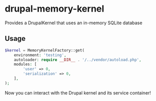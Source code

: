 # drupal-memory-kernel
Provides a DrupalKernel that uses an in-memory SQLite database

## Usage


```php
$kernel = MemoryKernelFactory::get(
    environment: 'testing',
    autoloader: require __DIR__ . '/../vendor/autoload.php',
    modules: [
        'user' => 0,
        'serialization' => 0,
    ],
);
```

Now you can interact with the Drupal kernel and its service container!
